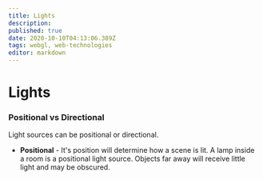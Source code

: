 ```yaml
---
title: Lights
description: 
published: true
date: 2020-10-10T04:13:06.389Z
tags: webgl, web-technologies
editor: markdown
---
```


# Lights


### Positional vs Directional
Light sources can be positional or directional.
* **Positional** - It's position will determine how a scene is lit. A lamp inside a room is a positional light source. Objects far away will receive little light and may be obscured. 